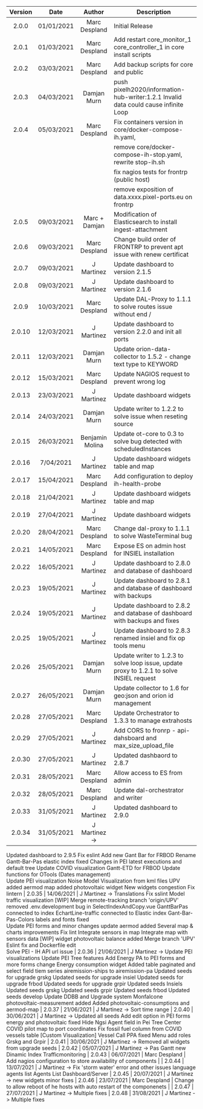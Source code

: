 | Version  | Date       | Author              | Description                                                                         |
|:--------:|:----------:|:-------------------:|-----------------------------------------------------------------------------------|
| 2.0.0    | 01/01/2021 | Marc Despland       | Initial Release   |
| 2.0.1    | 01/03/2021 | Marc Despland       | Add restart core_monitor_1 core_controller_1 in core install scripts   |
| 2.0.2    | 03/03/2021 | Marc Despland       | Add backup scripts for core and public   |
| 2.0.3    | 04/03/2021 | Damjan Murn         | push pixelh2020/information-hub-writer:1.2.1 Invalid data could cause infinite Loop |
| 2.0.4    | 05/03/2021 | Marc Despland       | Fix containers version in core/docker-compose-ih.yaml, 
|          |            |                     | remove core/docker-compose-ih-stop.yaml, rewrite stop-ih.sh |
|          |            |                     | fix nagios tests for frontrp (public host) |
|          |            |                     | remove exposition of data.xxxx.pixel-ports.eu on frontrp |
| 2.0.5    | 09/03/2021 | Marc + Damjan       | Modification of Elasticsearch to install ingest-attachment |
| 2.0.6    | 09/03/2021 | Marc Despland       | Change build order of FRONTRP to prevent apt issue with renew certificat |
| 2.0.7    | 09/03/2021 | J Martinez          | Update dashboard to version 2.1.5 |
| 2.0.8    | 09/03/2021 | J Martinez          | Update dashboard to version 2.1.6 |
| 2.0.9    | 10/03/2021 | Marc Despland       | Update DAL-Proxy to 1.1.1 to solve routes issue without end / |
| 2.0.10   | 12/03/2021 | J Martinez          | Update dashboard to version 2.2.0 and init all ports  |
| 2.0.11   | 12/03/2021 | Damjan Murn         | Update orion-data-collector to 1.5.2 - change text type to KEYWORD |
| 2.0.12   | 15/03/2021 | Marc Despland       | Update NAGIOS request to prevent wrong log |
| 2.0.13   | 23/03/2021 | J Martinez          | Update dashboard widgets |
| 2.0.14   | 24/03/2021 | Damjan Murn         | Update writer to 1.2.2 to solve issue when reseting source |
| 2.0.15   | 26/03/2021 | Benjamin Molina     | Update ot-core to 0.3 to solve bug detected with scheduledInstances |
| 2.0.16   | 7/04/2021  | J Martinez          | Update dashboard widgets table and map |
| 2.0.17   | 15/04/2021 | Marc Despland       | Add configuration to deploy ih-health-probe |
| 2.0.18   | 21/04/2021 | J Martinez          | Update dashboard widgets table and map |
| 2.0.19   | 27/04/2021 | J Martinez          | Update dashboard widgets |
| 2.0.20   | 28/04/2021 | Marc Despland       | Change dal-proxy to 1.1.1 to solve WasteTerminal bug |
| 2.0.21   | 14/05/2021 | Marc Despland       | Expose ES on admin host for INSIEL installation |
| 2.0.22   | 16/05/2021 | J Martinez          | Update dashboard to 2.8.0 and database of dashboard |
| 2.0.23   | 19/05/2021 | J Martinez          | Update dashboard to 2.8.1 and database of dashboard with backups |
| 2.0.24   | 19/05/2021 | J Martinez          | Update dashboard to 2.8.2 and database of dashboard with backups and fixes|
| 2.0.25   | 19/05/2021 | J Martinez          | Update dashboard to 2.8.3 renamed insiel and fix op tools menu|
| 2.0.26   | 25/05/2021 | Damjan Murn         | Update writer to 1.2.3 to solve loop issue, update proxy to 1.2.1 to solve INSIEL request |
| 2.0.27   | 26/05/2021 | Damjan Murn         | Update collector to 1.6 for geo:json and orion id management |
| 2.0.28   | 27/05/2021 | Marc Despland       | Update Orchestrator to 1.3.3 to manage extrahosts |
| 2.0.29   | 27/05/2021 | J Martinez          | Add CORS to fronrp - api-dahsboard and max_size_upload_file |
| 2.0.30   | 27/05/2021 | J Martinez          | Updated dashbaord to 2.8.7 |
| 2.0.31   | 28/05/2021 | Marc Despland       | Allow access to ES from admin |
| 2.0.32   | 28/05/2021 | Marc Despland       | Update dal-orchestrator and writer |
| 2.0.33   | 31/05/2021 | J Martinez            | Updated dashboard to 2.9.0 |
| 2.0.34   | 31/05/2021 | J Martinez   -> 

Updated dashboard to 2.9.5
Fix eslint
Add new Gant Bar for FRBOD
Rename Gantt-Bar-Pas
elastic index fixed
Changes in PEI latest executions and default tree
Update COVID visualization
Gantt-ETD for FRBOD
Update functions for OTools (Dates management)	
Update PEI visualization
Noise Model Visualization from kml files UPV
added aermod map
added photovoltaic widget
New widgets congestion
Fix lintern
| 2.0.35   | 14/06/2021 | J Martinez   -> 
Translations
Fix sslint
Model traffic visualization [WIP]
Merge remote-tracking branch 'origin/UPV'
removed .env.development
bug in SelectIndexAndCopy.vue
GanttBarPas connected to index
EchartLine-traffic connected to Elastic index
Gant-Bar-Pas-Colors labels and fonts fixed	
Update PEI forms and minor changes
update aermod added
Several map & charts improvements
Fix lint
Integrate sensors in map
Integrate map with sensors data [WIP]
widget photovoltaic balance added
Merge branch 'UPV'
Eslint fix and Dockerfile edit	
Solve PEI - IH API url issue
| 2.0.36   | 21/06/2021 | J Martinez   -> 
Update PEI visualizations
Update PEI Tree features
Add Energy PA to PEI forms and more forms change
Energy consumption widget 
Added table paginated and select field tiem series
airemission-ships to airemission-pa
Updated seeds for upgrade grskg
Updated seeds for upgrade insiel
Updated seeds for upgrade frbod
Updated seeds for upgrade grpir
Updated seeds Insiels
Updated seeds grskg
Updated seeds grpir
Updated seeds frbod
Updated seeds develop
Update DDBB and Upgrade system
Monfalcone photovoltaic-measurement added
Added photovoltaic-consumptions and aermod-map
| 2.0.37   | 21/06/2021 | J Martinez   -> 
Sort time range
| 2.0.40   | 30/06/2021 | J Martinez   -> 
Updated all seeds
Add edit option in PEI forms
energy and photovoltaic fixed
 Hide Ngsi Agent field in Pei Tree
Center COVID pilot map to port coordinates
 Fix fossil fuel column from COVID vessels table
[Custom Visualization] Vessel Call PPA fixed
Menu add roles Grskg and Grpir
| 2.0.41   | 30/06/2021 | J Martinez   -> 
Removed all widgets from upgrade seeds
| 2.0.42   | 05/07/2021 | J Martinez   -> 
Pas Gantt new Dinamic Index
Trafficmonitoring
| 2.0.43   | 06/07/2021 | Marc Despland | Add nagios configuration to store availability of components |
| 2.0.44   | 13/07/2021 | J Martinez   -> 
Fix 'storm water' error and other issues
language agents list
Agents List Dashboard/Server
| 2.0.45   | 20/07/2021 | J Martinez   -> 
new widgets
minor fixes
| 2.0.46   | 23/07/2021 | Marc Despland | Change to allow reboot of he hosts with auto restart of the componenets |
| 2.0.47   | 27/07/2021 | J Martinez   -> 
Multiple fixes
| 2.0.48   | 31/08/2021 | J Martinez   -> 
Multiple fixes